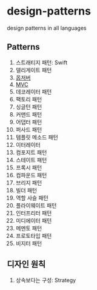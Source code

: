 # design-patterns
design patterns in all languages

## Patterns

1. 스트래티지 패턴: Swift
1. 델리게이트 패턴
1. [옵저버](Documents/observer.md)
1. [MVC](Documents/mvc.md)
1. 데코레이터 패턴
1. 팩토리 패턴
1. 싱글턴 패턴
1. 커맨드 패턴
1. 어댑터 패턴
1. 퍼사드 패턴
1. 템플릿 메소드 패턴
1. 이터레이터
1. 컴포지트 패턴
1. 스테이트 패턴
1. 프록시 패턴
1. 컴파운드 패턴
1. 브리지 패턴
1. 빌더 패턴
1. 역할 사슬 패턴
1. 플라이웨이트 패턴
1. 인터프리터 패턴
1. 미디에이터 패턴
1. 메멘토 패턴
1. 프로토타입 패턴
1. 비지터 패턴

## 디자인 원칙

1. 상속보다는 구성: Strategy
